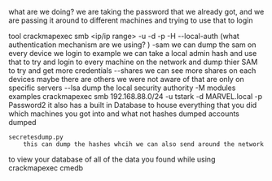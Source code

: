 what are we doing? 
	we are taking the password that we already got, and we are passing it around to different machines and trying to use that to login

tool
	crackmapexec 
		smb <ip/ip range> -u <username> -d <domain> -p <Password> -H <hash> --local-auth (what authentication mechanism are we using? )
		-sam 
			we can dump the sam on every device we login to
				example
					we can take a local admin hash and use that to try and login to every machine on the network and dump thier SAM to try and get more credentials 
		--shares 
			we can see more shares on each devices
			maybe there are others we were not aware of that are only on specific servers
		--lsa
			dump the local security authority 
		-M 
			modules 
		examples
			crackmapexec smb 192.168.88.0/24 -u tstark -d MARVEL.local -p Password2
		it also has a built in Database to house everything that you did
			which machines you got into and what not
			hashes dumped
			accounts dumped
			 
	secretesdump.py 
		this can dump the hashes whcih we can also send around the network
to view your database of all of the data you found while using crackmapexec
	cmedb